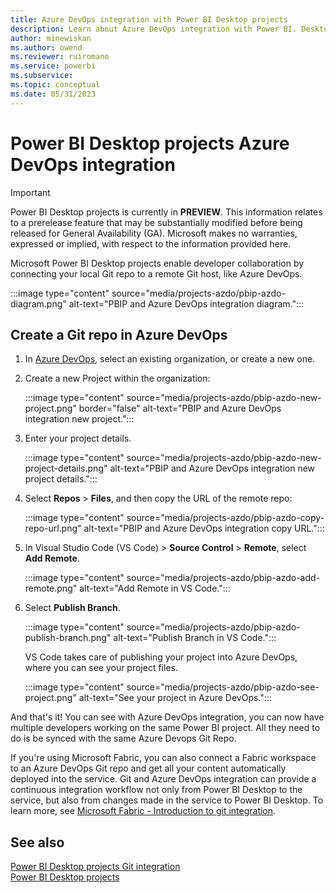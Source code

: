 ```yaml
---
title: Azure DevOps integration with Power BI Desktop projects
description: Learn about Azure DevOps integration with Power BI. Desktop projects
author: minewiskan
ms.author: owend
ms.reviewer: ruiromano
ms.service: powerbi
ms.subservice:
ms.topic: conceptual
ms.date: 05/31/2023
---
```


# Power BI Desktop projects Azure DevOps integration

> [!IMPORTANT]
> Power BI Desktop projects is currently in **PREVIEW**. This information relates to a prerelease feature that may be substantially modified before being released for General Availability (GA). Microsoft makes no warranties, expressed or implied, with respect to the information provided here.

Microsoft Power BI Desktop projects enable developer collaboration by connecting your local Git repo to a remote Git host, like Azure DevOps.

:::image type="content" source="media/projects-azdo/pbip-azdo-diagram.png" alt-text="PBIP and Azure DevOps integration diagram.":::

## Create a Git repo in Azure DevOps

1. In [Azure DevOps](https://dev.azure.com/), select an existing organization, or create a new one.

1. Create a new Project within the organization:

    :::image type="content" source="media/projects-azdo/pbip-azdo-new-project.png" border="false" alt-text="PBIP and Azure DevOps integration new project.":::

1. Enter your project details.

    :::image type="content" source="media/projects-azdo/pbip-azdo-new-project-details.png" alt-text="PBIP and Azure DevOps integration new project details.":::

1. Select **Repos** > **Files**, and then copy the URL of the remote repo:

    :::image type="content" source="media/projects-azdo/pbip-azdo-copy-repo-url.png" alt-text="PBIP and Azure DevOps integration copy URL.":::

1. In Visual Studio Code (VS Code) > **Source Control** > **Remote**, select **Add Remote**.

    :::image type="content" source="media/projects-azdo/pbip-azdo-add-remote.png" alt-text="Add Remote in VS Code.":::

1. Select **Publish Branch**.

    :::image type="content" source="media/projects-azdo/pbip-azdo-publish-branch.png" alt-text="Publish Branch in VS Code.":::

    VS Code takes care of publishing your project into Azure DevOps, where you can see your project files.

    :::image type="content" source="media/projects-azdo/pbip-azdo-see-project.png" alt-text="See your project in Azure DevOps.":::

And that's it! You can see with Azure DevOps integration, you can now have multiple developers working on the same Power BI project. All they need to do is be synced with the same Azure Devops Git Repo.

If you're using Microsoft Fabric, you can also connect a Fabric workspace to an Azure DevOps Git repo and get all your content automatically deployed into the service. Git and Azure DevOps integration can provide a continuous integration workflow not only from Power BI Desktop to the service, but also from changes made in the service to Power BI Desktop. To learn more, see [Microsoft Fabric - Introduction to git integration](/fabric/cicd/git-integration/intro-to-git-integration).

## See also

[Power BI Desktop projects Git integration](projects-git.md)  
[Power BI Desktop projects](projects-overview.md)  
